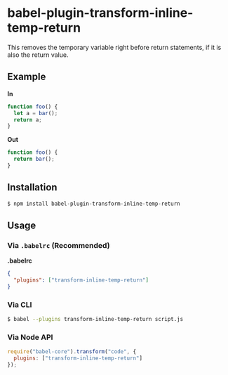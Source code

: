 # babel-plugin-transform-inline-temp-return

This removes the temporary variable right before return statements, if it is
also the return value.

## Example

**In**

```javascript
function foo() {
  let a = bar();
  return a;
}
```

**Out**

```javascript
function foo() {
  return bar();
}
```

## Installation

```sh
$ npm install babel-plugin-transform-inline-temp-return
```

## Usage

### Via `.babelrc` (Recommended)

**.babelrc**

```json
{
  "plugins": ["transform-inline-temp-return"]
}
```

### Via CLI

```sh
$ babel --plugins transform-inline-temp-return script.js
```

### Via Node API

```javascript
require("babel-core").transform("code", {
  plugins: ["transform-inline-temp-return"]
});
```
